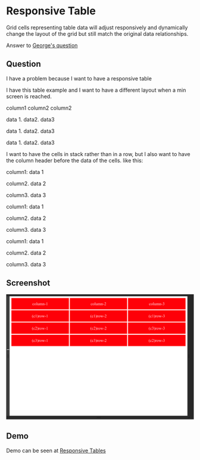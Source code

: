 # Responsive Table

Grid cells representing table data will adjust responsively and dynamically change the layout of the grid but still match the original data relationships.

Answer to [George's question](https://www.udemy.com/course/the-advanced-web-developer-bootcamp/learn/lecture/7306864#questions/9793102)

## Question

I have a problem because I want to have a responsive table

I have this table example and I want to have a different layout when a min screen is reached.

column1 column2 column2

data 1. data2. data3

data 1. data2. data3

data 1. data2. data3


I want to have the cells in stack rather than in a row, but I also want to have the column header before the data of the cells.  like this:

column1: data 1

column2. data 2

column3. data 3

column1: data 1

column2. data 2

column3. data 3

column1: data 1

column2. data 2

column3. data 3

## Screenshot

![Responsive Table Screenshot](https://github.com/daniel-schroeder-dev/responsive-tables/blob/master/responsive-tables.gif)

## Demo

Demo can be seen at [Responsive Tables](https://daniel-schroeder-dev.github.io/responsive-tables/)
